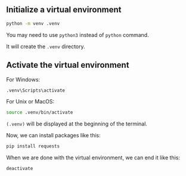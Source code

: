 ## Initialize a virtual environment

```sh
python -m venv .venv
```

You may need to use `python3` instead of `python` command.

It will create the `.venv` directory.

## Activate the virtual environment

For Windows:
```sh
.venv\Scripts\activate
```

For Unix or MacOS:
```sh
source .venv/bin/activate
```

`(.venv)` will be displayed at the beginning of the terminal.

Now, we can install packages like this:
```sh
pip install requests
```

When we are done with the virtual environment, we can end it like this:
```sh
deactivate
```
